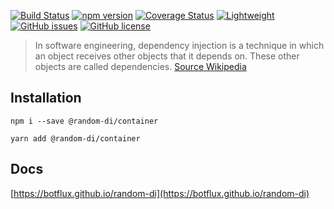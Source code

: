 [![Build Status](https://travis-ci.com/botflux/random-di.svg?branch=main)](https://travis-ci.com/botflux/random-di)
[![npm version](https://img.shields.io/npm/v/@random-di%2Fcontainer.svg)](https://npmjs.org/package/@random-di/container)
[![Coverage Status](https://coveralls.io/repos/github/botflux/random-di/badge.svg?branch=main)](https://coveralls.io/github/botflux/dependency-injection-container?branch=main)
[![Lightweight](https://img.shields.io/bundlephobia/minzip/@random-di/random-di)](https://bundlephobia.com/result?p=@random-di/container)
[![GitHub issues](https://img.shields.io/github/issues/botflux/random-di.svg)](https://GitHub.com/botflux/random-di/issues/)
[![GitHub license](https://img.shields.io/github/license/botflux/random-di.svg)](https://github.com/botflux/random-di/blob/main/LICENSE)

> In software engineering, dependency injection is a technique in which an object receives other objects that it depends on. These other objects are called dependencies. [Source Wikipedia](https://en.wikipedia.org/wiki/Dependency_injection)

## Installation

```shell script
npm i --save @random-di/container
```

```shell
yarn add @random-di/container
```

## Docs

[https://botflux.github.io/random-di](https://botflux.github.io/random-di)
